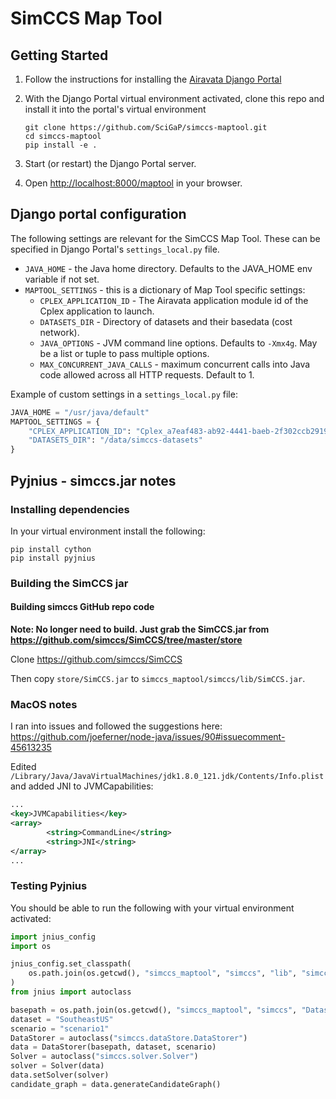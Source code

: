 # SimCCS Map Tool

## Getting Started

1. Follow the instructions for installing the
   [Airavata Django Portal](https://github.com/apache/airavata-django-portal)
2. With the Django Portal virtual environment activated, clone this repo and
   install it into the portal's virtual environment

   ```
   git clone https://github.com/SciGaP/simccs-maptool.git
   cd simccs-maptool
   pip install -e .
   ```

3. Start (or restart) the Django Portal server.
4. Open <http://localhost:8000/maptool> in your browser.

## Django portal configuration

The following settings are relevant for the SimCCS Map Tool. These can be
specified in Django Portal's `settings_local.py` file.

- `JAVA_HOME` - the Java home directory. Defaults to the JAVA_HOME env variable
  if not set.
- `MAPTOOL_SETTINGS` - this is a dictionary of Map Tool specific settings:
  - `CPLEX_APPLICATION_ID` - The Airavata application module id of the Cplex
    application to launch.
  - `DATASETS_DIR` - Directory of datasets and their basedata (cost network).
  - `JAVA_OPTIONS` - JVM command line options. Defaults to `-Xmx4g`. May be a
    list or tuple to pass multiple options.
  - `MAX_CONCURRENT_JAVA_CALLS` - maximum concurrent calls into Java code
    allowed across all HTTP requests. Default to 1.

Example of custom settings in a `settings_local.py` file:

```python
JAVA_HOME = "/usr/java/default"
MAPTOOL_SETTINGS = {
    "CPLEX_APPLICATION_ID": "Cplex_a7eaf483-ab92-4441-baeb-2f302ccb2919",
    "DATASETS_DIR": "/data/simccs-datasets"
}
```

## Pyjnius - simccs.jar notes

### Installing dependencies

In your virtual environment install the following:

```
pip install cython
pip install pyjnius
```

### Building the SimCCS jar

#### Building simccs GitHub repo code

**Note: No longer need to build. Just grab the SimCCS.jar from
https://github.com/simccs/SimCCS/tree/master/store**

Clone https://github.com/simccs/SimCCS

Then copy `store/SimCCS.jar` to `simccs_maptool/simccs/lib/SimCCS.jar`.

### MacOS notes

I ran into issues and followed the suggestions here:
https://github.com/joeferner/node-java/issues/90#issuecomment-45613235

Edited `/Library/Java/JavaVirtualMachines/jdk1.8.0_121.jdk/Contents/Info.plist`
and added JNI to JVMCapabilities:

```xml
...
<key>JVMCapabilities</key>
<array>
        <string>CommandLine</string>
        <string>JNI</string>
</array>
...
```

### Testing Pyjnius

You should be able to run the following with your virtual environment activated:

```python
import jnius_config
import os

jnius_config.set_classpath(
    os.path.join(os.getcwd(), "simccs_maptool", "simccs", "lib", "simccs-app-1.0-jar-with-dependencies.jar"),
)
from jnius import autoclass

basepath = os.path.join(os.getcwd(), "simccs_maptool", "simccs", "Datasets")
dataset = "SoutheastUS"
scenario = "scenario1"
DataStorer = autoclass("simccs.dataStore.DataStorer")
data = DataStorer(basepath, dataset, scenario)
Solver = autoclass("simccs.solver.Solver")
solver = Solver(data)
data.setSolver(solver)
candidate_graph = data.generateCandidateGraph()
```
